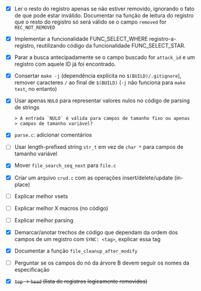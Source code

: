  - [x] Ler o resto do registro apenas se não estiver removido,
       ignorando o fato de que pode estar inválido. Documentar na
       função de leitura do registro que o resto do registro só será
       válido se o campo `removed` for `REC_NOT_REMOVED`

 - [x] Implementar a funcionalidade FUNC_SELECT_WHERE
       registro-a-registro, reutilizando código da funcionalidade
       FUNC_SELECT_STAR.

 - [x] Parar a busca antecipadamente se o campo buscado for `attack_id`
       e um registro com aquele ID já foi encontrado.

 - [x] Consertar `make -j` (dependência explícita no `$(BUILD)/.gitignore`),
       remover caracteres `/` ao final de `$(BUILD)`
       (`-j` não funciona para `make test`, no entanto)

 - [x] Usar apenas `NULO` para representar valores nulos no código de
       parsing de strings

       > A entrada `NULO` é válida para campos de tamanho fixo ou apenas
       > campos de tamanho variável?

 - [x] `parse.c`: adicionar comentários

 - [ ] Usar length-prefixed string `str_t` em vez de `char *` para campos de
       tamanho variável

 - [x] Mover `file_search_seq_next` para `file.c`

 - [x] Criar um arquivo `crud.c` com as operações insert/delete/update (in-place)

 - [ ] Explicar melhor vsets

 - [ ] Explicar melhor X macros (no código)

 - [ ] Explicar melhor parsing

 - [x] Demarcar/anotar trechos de código que dependam da ordem dos campos
       de um registro com `SYNC: <tag>`, explicar essa tag

 - [x] Documentar a função `file_cleanup_after_modify`

 - [ ] Perguntar se os campos do nó da árvore B devem seguir os nomes da especificação

 - [x] ~~`top` -> `head` (lista de registros logicamente removidos)~~
